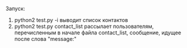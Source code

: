 Запуск:
1) python2 test.py -i
   выводит список контактов
2) python2 test.py contact_list
   рассылает пользователям, перечисленным в начале файла contact_list, сообщение, идущее после слова "message:"